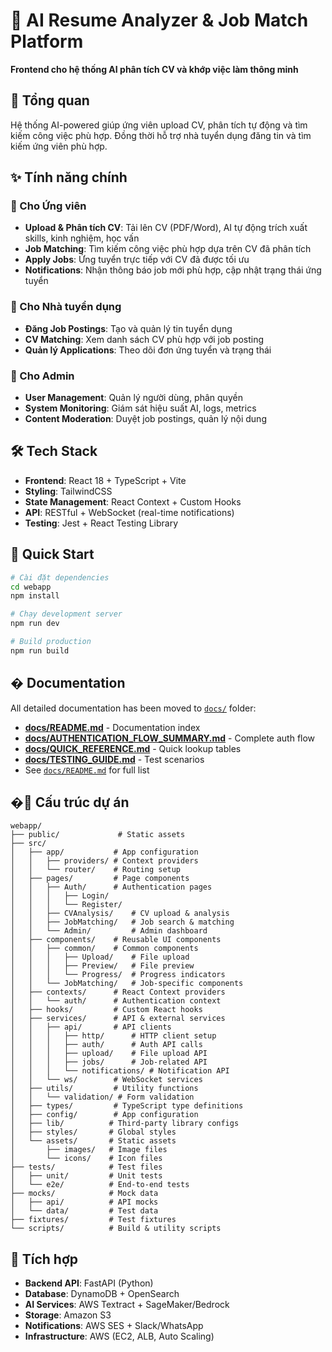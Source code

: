 # 🤖 AI Resume Analyzer & Job Match Platform

**Frontend cho hệ thống AI phân tích CV và khớp việc làm thông minh**

## 🎯 Tổng quan

Hệ thống AI-powered giúp ứng viên upload CV, phân tích tự động và tìm kiếm công việc phù hợp. Đồng thời hỗ trợ nhà tuyển dụng đăng tin và tìm kiếm ứng viên phù hợp.

## ✨ Tính năng chính

### 👤 Cho Ứng viên
- **Upload & Phân tích CV**: Tải lên CV (PDF/Word), AI tự động trích xuất skills, kinh nghiệm, học vấn
- **Job Matching**: Tìm kiếm công việc phù hợp dựa trên CV đã phân tích
- **Apply Jobs**: Ứng tuyển trực tiếp với CV đã được tối ưu
- **Notifications**: Nhận thông báo job mới phù hợp, cập nhật trạng thái ứng tuyển

### 🏢 Cho Nhà tuyển dụng  
- **Đăng Job Postings**: Tạo và quản lý tin tuyển dụng
- **CV Matching**: Xem danh sách CV phù hợp với job posting
- **Quản lý Applications**: Theo dõi đơn ứng tuyển và trạng thái

### 🔧 Cho Admin
- **User Management**: Quản lý người dùng, phân quyền
- **System Monitoring**: Giám sát hiệu suất AI, logs, metrics
- **Content Moderation**: Duyệt job postings, quản lý nội dung

## 🛠 Tech Stack

- **Frontend**: React 18 + TypeScript + Vite
- **Styling**: TailwindCSS
- **State Management**: React Context + Custom Hooks
- **API**: RESTful + WebSocket (real-time notifications)
- **Testing**: Jest + React Testing Library

## 🚀 Quick Start

```bash
# Cài đặt dependencies
cd webapp
npm install

# Chạy development server
npm run dev

# Build production
npm run build
```

## � Documentation

All detailed documentation has been moved to [`docs/`](./docs/) folder:

- **[docs/README.md](./docs/README.md)** - Documentation index
- **[docs/AUTHENTICATION_FLOW_SUMMARY.md](./docs/AUTHENTICATION_FLOW_SUMMARY.md)** - Complete auth flow
- **[docs/QUICK_REFERENCE.md](./docs/QUICK_REFERENCE.md)** - Quick lookup tables
- **[docs/TESTING_GUIDE.md](./docs/TESTING_GUIDE.md)** - Test scenarios
- See [`docs/README.md`](./docs/README.md) for full list

## �📁 Cấu trúc dự án

```
webapp/
├── public/             # Static assets
├── src/
│   ├── app/           # App configuration
│   │   ├── providers/ # Context providers
│   │   └── router/    # Routing setup
│   ├── pages/         # Page components
│   │   ├── Auth/      # Authentication pages
│   │   │   ├── Login/
│   │   │   └── Register/
│   │   ├── CVAnalysis/    # CV upload & analysis
│   │   ├── JobMatching/   # Job search & matching
│   │   └── Admin/         # Admin dashboard
│   ├── components/    # Reusable UI components
│   │   ├── common/    # Common components
│   │   │   ├── Upload/    # File upload
│   │   │   ├── Preview/   # File preview
│   │   │   └── Progress/  # Progress indicators
│   │   └── JobMatching/   # Job-specific components
│   ├── contexts/      # React Context providers
│   │   └── auth/      # Authentication context
│   ├── hooks/         # Custom React hooks
│   ├── services/      # API & external services
│   │   ├── api/       # API clients
│   │   │   ├── http/      # HTTP client setup
│   │   │   ├── auth/      # Auth API calls
│   │   │   ├── upload/    # File upload API
│   │   │   ├── jobs/      # Job-related API
│   │   │   └── notifications/ # Notification API
│   │   └── ws/        # WebSocket services
│   ├── utils/         # Utility functions
│   │   └── validation/ # Form validation
│   ├── types/         # TypeScript type definitions
│   ├── config/        # App configuration
│   ├── lib/          # Third-party library configs
│   ├── styles/       # Global styles
│   └── assets/       # Static assets
│       ├── images/   # Image files
│       └── icons/    # Icon files
├── tests/            # Test files
│   ├── unit/         # Unit tests
│   └── e2e/          # End-to-end tests
├── mocks/            # Mock data
│   ├── api/          # API mocks
│   └── data/         # Test data
├── fixtures/         # Test fixtures
└── scripts/          # Build & utility scripts
```

## 🔗 Tích hợp

- **Backend API**: FastAPI (Python)
- **Database**: DynamoDB + OpenSearch
- **AI Services**: AWS Textract + SageMaker/Bedrock
- **Storage**: Amazon S3
- **Notifications**: AWS SES + Slack/WhatsApp
- **Infrastructure**: AWS (EC2, ALB, Auto Scaling)


